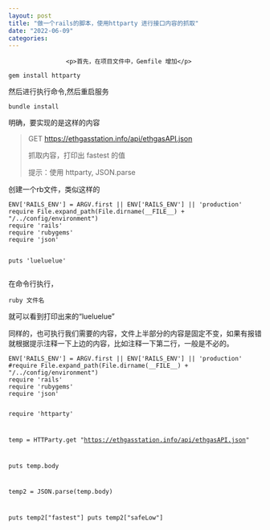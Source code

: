 ```yaml
---
layout: post
title: "做一个rails的脚本，使用httparty 进行接口内容的抓取"
date: "2022-06-09"
categories: 
---
```


                    <p>首先，在项目文件中，Gemfile 增加</p> 
<pre><code>gem install httparty</code></pre> 
<p>然后进行执行命令,然后重启服务</p> 
<pre><code>bundle install</code></pre> 
<p>明确，要实现的是这样的内容</p> 
<blockquote> 
 <p>GET <a href="https://ethgasstation.info/api/ethgasAPI.json" title="https://ethgasstation.info/api/ethgasAPI.json">https://ethgasstation.info/api/ethgasAPI.json</a></p> 
 <p>抓取内容，打印出 fastest 的值</p> 
 <p>提示：使用 httparty, JSON.parse</p> 
</blockquote> 
<p>创建一个rb文件，类似这样的</p> 
<pre><code>ENV['RAILS_ENV'] = ARGV.first || ENV['RAILS_ENV'] || 'production'
require File.expand_path(File.dirname(__FILE__) + "/../config/environment")
require 'rails'
require 'rubygems'
require 'json'

puts 'lueluelue'</code></pre> 
<p>在命令行执行，</p> 
<pre><code>ruby 文件名</code></pre> 
<p>就可以看到打印出来的“lueluelue”</p> 
<p>同样的，也可执行我们需要的内容，文件上半部分的内容是固定不变，如果有报错就根据提示注释一下上边的内容，比如注释一下第二行，一般是不必的。</p> 
<pre><code>ENV['RAILS_ENV'] = ARGV.first || ENV['RAILS_ENV'] || 'production'
#require File.expand_path(File.dirname(__FILE__) + "/../config/environment")
require 'rails'
require 'rubygems'
require 'json'

require 'httparty'


temp = HTTParty.get "https://ethgasstation.info/api/ethgasAPI.json"

puts temp.body

temp2 = JSON.parse(temp.body)

puts temp2["fastest"]
puts temp2["safeLow"]

</code></pre> 
<p></p>
                
